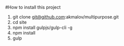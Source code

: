 #How to install this project

1. git clone git@github.com:akmalov/multipurpose.git
2. cd site
3. npm install gulpjs/gulp-cli -g
4. npm install
5. gulp
